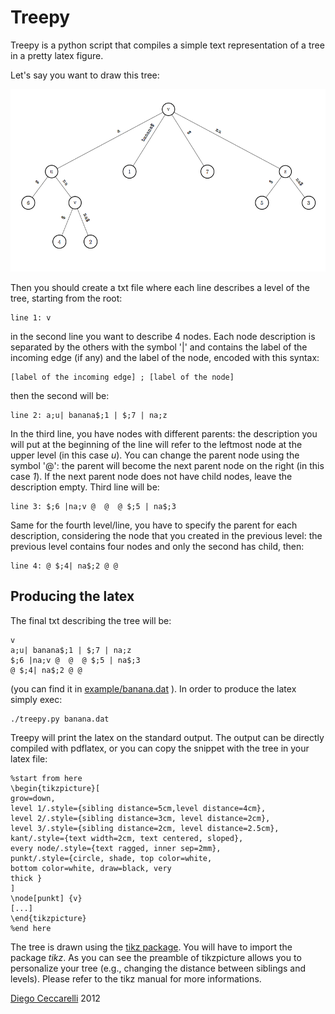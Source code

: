 # Treepy #

Treepy is a python script that compiles a simple text representation of a tree in a 
pretty latex figure.

Let's say you want to draw this tree:


![Banana tree](https://github.com/diegoceccarelli/treepy/raw/master/examples/banana.png)

Then you should create a txt file where each line describes a level of the tree, starting 
from the root:

	line 1: v

in the second line you want to describe 4 nodes. Each node description is separated by the others
with the symbol '|' and contains the label of the incoming edge (if any) and the label of the node,
encoded with this syntax: 
	
	[label of the incoming edge] ; [label of the node]

then the second will be: 
	
	line 2: a;u| banana$;1 | $;7 | na;z
	
In the third line, you have nodes with different parents: the description you will put at the
beginning of the line will refer to the leftmost node at the upper level (in this case *u*). You can change the parent node using
the symbol '@': the parent will become the next parent node on the right (in this case *1*). If the next parent node does not 
have child nodes, leave the description empty.
Third line will be: 
	
	line 3: $;6	|na;v @  @  @ $;5 | na$;3

Same for the fourth level/line, you have to specify the parent for each description, considering the node that you 
created in the previous level: the previous level contains four nodes and only the second has child, then:

	line 4: @ $;4| na$;2 @ @ 

## Producing the latex ##

The final txt describing the tree will be: 

	v
	a;u| banana$;1 | $;7 | na;z
	$;6	|na;v @  @  @ $;5 | na$;3 
	@ $;4| na$;2 @ @ 

(you can find it in [example/banana.dat](https://github.com/diegoceccarelli/treepy/raw/master/examples/banana.dat) ). 
In order to produce the latex simply exec:

	./treepy.py banana.dat

Treepy will print the latex on the standard output. The output can be directly compiled with pdflatex, 
or you can copy the snippet with the tree in your latex file:

	%start from here
	\begin{tikzpicture}[
	grow=down,
	level 1/.style={sibling distance=5cm,level distance=4cm},
	level 2/.style={sibling distance=3cm, level distance=2cm},
	level 3/.style={sibling distance=2cm, level distance=2.5cm},
	kant/.style={text width=2cm, text centered, sloped},
	every node/.style={text ragged, inner sep=2mm},
	punkt/.style={circle, shade, top color=white,
	bottom color=white, draw=black, very
	thick }
	]
	\node[punkt] {v} 
	[...]
	\end{tikzpicture}
	%end here
	
The tree is drawn using the [tikz package](http://www.texample.net/tikz/). 
You will have to import the package *tikz*.
As you can see the preamble of tikzpicture allows you to personalize your tree
(e.g., changing the distance between siblings and levels). Please refer to the tikz 
manual for more informations. 

[Diego Ceccarelli](http://www.di.unipi.it/~ceccarel) 2012


	
